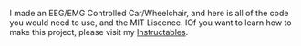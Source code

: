 I made an EEG/EMG Controlled Car/Wheelchair, and here is all of the code you would need to use, and the MIT Liscence. IOf you want to learn how to make this project, please visit my [Instructables](url).
